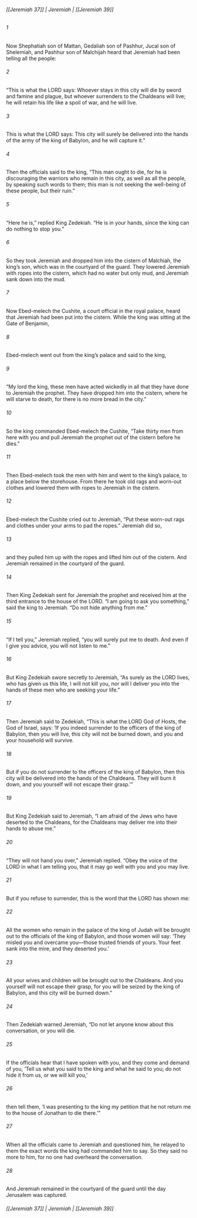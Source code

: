 ###### [[Jeremiah 37]] | Jeremiah | [[Jeremiah 39]]

###### 1
Now Shephatiah son of Mattan, Gedaliah son of Pashhur, Jucal son of Shelemiah, and Pashhur son of Malchijah heard that Jeremiah had been telling all the people:
###### 2
“This is what the LORD says: Whoever stays in this city will die by sword and famine and plague, but whoever surrenders to the Chaldeans will live; he will retain his life like a spoil of war, and he will live.
###### 3
This is what the LORD says: This city will surely be delivered into the hands of the army of the king of Babylon, and he will capture it.”
###### 4
Then the officials said to the king, “This man ought to die, for he is discouraging the warriors who remain in this city, as well as all the people, by speaking such words to them; this man is not seeking the well-being of these people, but their ruin.”
###### 5
“Here he is,” replied King Zedekiah. “He is in your hands, since the king can do nothing to stop you.”
###### 6
So they took Jeremiah and dropped him into the cistern of Malchiah, the king’s son, which was in the courtyard of the guard. They lowered Jeremiah with ropes into the cistern, which had no water but only mud, and Jeremiah sank down into the mud.
###### 7
Now Ebed-melech the Cushite, a court official in the royal palace, heard that Jeremiah had been put into the cistern. While the king was sitting at the Gate of Benjamin,
###### 8
Ebed-melech went out from the king’s palace and said to the king,
###### 9
“My lord the king, these men have acted wickedly in all that they have done to Jeremiah the prophet. They have dropped him into the cistern, where he will starve to death, for there is no more bread in the city.”
###### 10
So the king commanded Ebed-melech the Cushite, “Take thirty men from here with you and pull Jeremiah the prophet out of the cistern before he dies.”
###### 11
Then Ebed-melech took the men with him and went to the king’s palace, to a place below the storehouse. From there he took old rags and worn-out clothes and lowered them with ropes to Jeremiah in the cistern.
###### 12
Ebed-melech the Cushite cried out to Jeremiah, “Put these worn-out rags and clothes under your arms to pad the ropes.” Jeremiah did so,
###### 13
and they pulled him up with the ropes and lifted him out of the cistern. And Jeremiah remained in the courtyard of the guard.
###### 14
Then King Zedekiah sent for Jeremiah the prophet and received him at the third entrance to the house of the LORD. “I am going to ask you something,” said the king to Jeremiah. “Do not hide anything from me.”
###### 15
“If I tell you,” Jeremiah replied, “you will surely put me to death. And even if I give you advice, you will not listen to me.”
###### 16
But King Zedekiah swore secretly to Jeremiah, “As surely as the LORD lives, who has given us this life, I will not kill you, nor will I deliver you into the hands of these men who are seeking your life.”
###### 17
Then Jeremiah said to Zedekiah, “This is what the LORD God of Hosts, the God of Israel, says: ‘If you indeed surrender to the officers of the king of Babylon, then you will live, this city will not be burned down, and you and your household will survive.
###### 18
But if you do not surrender to the officers of the king of Babylon, then this city will be delivered into the hands of the Chaldeans. They will burn it down, and you yourself will not escape their grasp.’”
###### 19
But King Zedekiah said to Jeremiah, “I am afraid of the Jews who have deserted to the Chaldeans, for the Chaldeans may deliver me into their hands to abuse me.”
###### 20
“They will not hand you over,” Jeremiah replied. “Obey the voice of the LORD in what I am telling you, that it may go well with you and you may live.
###### 21
But if you refuse to surrender, this is the word that the LORD has shown me:
###### 22
All the women who remain in the palace of the king of Judah will be brought out to the officials of the king of Babylon, and those women will say: ‘They misled you and overcame you—those trusted friends of yours. Your feet sank into the mire, and they deserted you.’
###### 23
All your wives and children will be brought out to the Chaldeans. And you yourself will not escape their grasp, for you will be seized by the king of Babylon, and this city will be burned down.”
###### 24
Then Zedekiah warned Jeremiah, “Do not let anyone know about this conversation, or you will die.
###### 25
If the officials hear that I have spoken with you, and they come and demand of you, ‘Tell us what you said to the king and what he said to you; do not hide it from us, or we will kill you,’
###### 26
then tell them, ‘I was presenting to the king my petition that he not return me to the house of Jonathan to die there.’”
###### 27
When all the officials came to Jeremiah and questioned him, he relayed to them the exact words the king had commanded him to say. So they said no more to him, for no one had overheard the conversation.
###### 28
And Jeremiah remained in the courtyard of the guard until the day Jerusalem was captured.

###### [[Jeremiah 37]] | Jeremiah | [[Jeremiah 39]]
